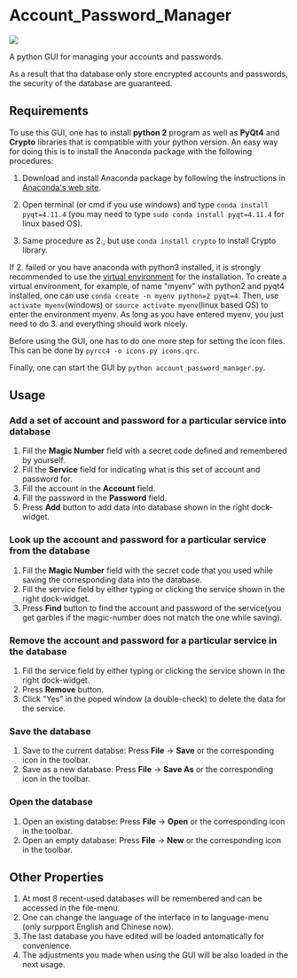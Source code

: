 # Account_Password_Manager

[demo]: https://github.com/yihaojhu/Account_Password_Manager/blob/master/Demo.png
![][demo]

A python GUI for managing your accounts and passwords.

As a result that tha database only store encrypted accounts and passwords, the security of the database are guaranteed.

## Requirements
To use this GUI, one has to install **python 2** program as well as **PyQt4** and **Crypto** libraries that is compatible with your python version. An easy way for doing this is to install the Anaconda package with the following procedures: 

1. Download and install Anaconda package by following the instructions in [Anaconda's web site](https://docs.continuum.io/anaconda/install). 

2. Open terminal (or cmd if you use windows) and type `conda install pyqt=4.11.4` (you may need to type `sudo conda install pyqt=4.11.4` for linux based OS). 

3. Same procedure as 2., but use `conda install crypto` to install Crypto library.

If 2. failed or you have anaconda with python3 installed, it is strongly recommended to use the [virtual environment](https://docs.continuum.io/anaconda/install) for the installation. To create a virtual environment, for example, of name "myenv" with python2 and pyqt4 installed, one can use `conda create -n myenv python=2 pyqt=4`. Then, use `activate myenv`(windows) or `source activate myenv`(linux based OS) to enter the environment myenv. As long as you have entered myenv, you just need to do 3. and everything should work nicely.


Before using the GUI, one has to do one more step for setting the icon files. This can be done by `pyrcc4 -o icons.py icons.qrc`.

Finally, one can start the GUI by `python account_password_manager.py`.

## Usage
### Add a set of account and password for a particular service into database

1. Fill the **Magic Number** field with a secret code defined and remembered by yourself. 
2. Fill the **Service** field for indicating what is this set of account and password for.
3. Fill the account in the **Account** field.
4. Fill the password in the **Password** field.
5. Press **Add** button to add data into database shown in the right dock-widget.

### Look up the account and password for a particular service from the database

1. Fill the **Magic Number** field with the secret code that you used while saving the corresponding data into the database.
2. Fill the service field by either typing or clicking the service shown in the right dock-widget.
3. Press **Find** button to find the account and password of the service(you get garbles if the magic-number does not match the one while saving).

### Remove the account and password for a particular service in the database

1. Fill the service field by either typing or clicking the service shown in the right dock-widget.
2. Press **Remove** button.
3. Click "Yes" in the poped window (a double-check) to delete the data for the service.

### Save the database

1. Save to the current databse: Press **File** -> **Save** or the corresponding icon in the toolbar.
2. Save as a new database: Press **File** -> **Save As** or the corresponding icon in the toolbar.

### Open the database

1. Open an existing databse: Press **File** -> **Open** or the corresponding icon in the toolbar.
2. Open an empty database: Press **File** -> **New** or the corresponding icon in the toolbar.


## Other Properties
1. At most 8 recent-used databases will be remembered and can be accessed in the file-menu.
2. One can change the language of the interface in to language-menu (only surpport English and Chinese now).
3. The last database you have edited will be loaded antomatically for convenience.
4. The adjustments you made when using the GUI will be also loaded in the next usage.
